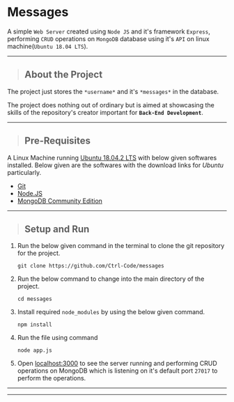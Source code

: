 # **Messages**

A simple `Web Server` created using `Node JS` and it's framework `Express`, performing `CRUD` operations on `MongoDB` database using it's `API` on linux machine(`Ubuntu 18.04 LTS`).

***

> ## About the Project

The project just stores the `*username*` and it's `*messages*` in the database.

The project does nothing out of ordinary but is aimed at showcasing the skills of the repository's creator important for **`Back-End Development`**.

***

> ## Pre-Requisites

 A Linux Machine running [Ubuntu 18.04.2 LTS](https://www.ubuntu.com/download/desktop) with below given softwares installed. Below given are the softwares with the download links for _Ubuntu_ particularly.
- [Git](https://git-scm.com/download/linux)
- [Node.JS](https://nodejs.org/en/download/package-manager/#debian-and-ubuntu-based-linux-distributions-enterprise-linux-fedora-and-snap-packages)
- [MongoDB Community Edition](https://docs.mongodb.com/manual/tutorial/install-mongodb-on-ubuntu/)

***

> ## Setup and Run

1. Run the below given command in the terminal to clone the git repository for the project.
    ```
    git clone https://github.com/Ctrl-Code/messages
    ```
2. Run the below command to change into the main directory of the project.
    ```
    cd messages
    ```

3. Install required `node_modules` by using the below given command.
    ```
    npm install
    ```

3. Run the file using command
    ```
    node app.js
    ```
4. Open [localhost:3000](http://localhost:3000) to see the server running and performing CRUD operations on MongoDB which is listening on it's default port `27017` to perform the operations.

***
***